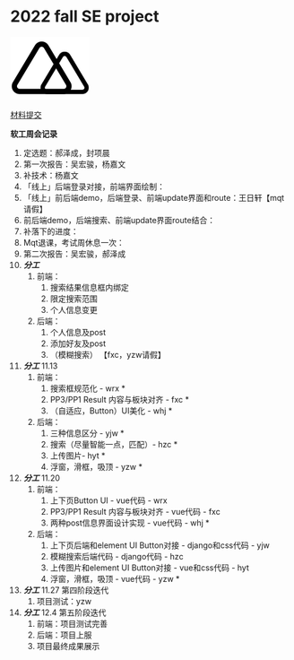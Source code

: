 # 2022 fall SE project

<img src="./xyapp/vue_with_route/src/assets/logo.svg">

[材料提交](https://disk.pku.edu.cn/link/A53FEA0B967BFEF39C6C7EA2BE4DDBE3)

**软工周会记录**

1. 定选题：郝泽成，封项晨
2. 第一次报告：吴宏骏，杨嘉文
3. 补技术：杨嘉文
4. 「线上」后端登录对接，前端界面绘制：
5. 「线上」前后端demo，后端登录、前端update界面和route：王日轩【mqt 请假】
6. 前后端demo，后端搜索、前端update界面route结合：
7. 补落下的进度：
8. Mqt退课，考试周休息一次：
9. 第二次报告：吴宏骏，郝泽成
10. ***分工***
    1. 前端：
        1. 搜索结果信息框内绑定
        2. 限定搜索范围
        3. 个人信息变更
    2. 后端：
        1. 个人信息及post
        2. 添加好友及post
        3. （模糊搜索）
    【fxc，yzw请假】
11.  ***分工*** 11.13
     1. 前端：
        1. 搜索框规范化 - wrx *
        2. PP3/PP1 Result 内容与板块对齐 - fxc *
        3. （自适应，Button）UI美化 - whj *
     2. 后端：
        1. 三种信息区分 - yjw *
        2. 搜索（尽量智能一点，匹配）- hzc *
        3. 上传图片- hyt *
        4. 浮窗，滑框，吸顶 - yzw *
12.  ***分工*** 11.20
     1. 前端：
        1. 上下页Button UI - vue代码 - wrx
        2. PP3/PP1 Result 内容与板块对齐 - vue代码 - fxc
        3. 两种post信息界面设计实现 - vue代码 - whj *
     2. 后端：
        1. 上下页后端和element UI Button对接 - django和css代码 - yjw
        2. 模糊搜索后端代码 - django代码 - hzc
        3. 上传图片和element UI Button对接 - vue和css代码 - hyt
        4. 浮窗，滑框，吸顶 - vue代码 - yzw *
13. ***分工*** 11.27 第四阶段迭代
    1.  项目测试：yzw
14. ***分工*** 12.4 第五阶段迭代
    1.  前端：项目测试完善
    2.  后端：项目上服
    3.  项目最终成果展示